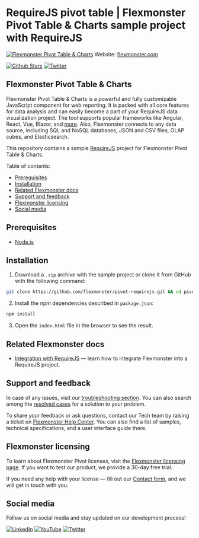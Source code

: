 # RequireJS pivot table | Flexmonster Pivot Table & Charts sample project with RequireJS

[![Flexmonster Pivot Table & Charts](https://cdn.flexmonster.com/readmes/requirejs.webp)](https://www.flexmonster.com?r=sample_requirejs)
Website: [flexmonster.com](https://www.flexmonster.com?r=sample_requirejs)

[![Github Stars](https://img.shields.io/github/stars/flexmonster?style=social)](https://github.com/flexmonster) [![Twitter](https://img.shields.io/twitter/follow/Flexmonster?style=social)](https://twitter.com/Flexmonster)

## Flexmonster Pivot Table & Charts

Flexmonster Pivot Table & Charts is a powerful and fully customizable JavaScript component for web reporting. It is packed with all core features for data analysis and can easily become a part of your RequireJS data visualization project. The tool supports popular frameworks like Angular, React, Vue, Blazor, and [more](https://www.flexmonster.com/doc/available-tutorials-integration?r=sample_requirejs). Also, Flexmonster connects to any data source, including SQL and NoSQL databases, JSON and CSV files, OLAP cubes, and Elasticsearch. 

This repository contains a sample [RequireJS](https://requirejs.org/) project for Flexmonster Pivot Table & Charts.

Table of contents:

* [Prerequisites](#prerequisites)
* [Installation](#installation)
* [Related Flexmonster docs](#related-flexmonster-docs)
* [Support and feedback](#support-and-feedback)
* [Flexmonster licensing](#flexmonster-licensing)
* [Social media](#social-media)

## Prerequisites

- [Node.js](https://nodejs.org/en/)

## Installation 

1. Download a `.zip` archive with the sample project or clone it from GitHub with the following command:

```bash
git clone https://github.com/flexmonster/pivot-requirejs.git && cd pivot-requirejs
```

2. Install the npm dependencies described in `package.json`: 

```bash
npm install
```

3. Open the `index.html` file in the browser to see the result.

## Related Flexmonster docs

- [Integration with RequireJS](https://www.flexmonster.com/doc/integration-with-requirejs?sample_requirejs) — learn how to integrate Flexmonster into a RequireJS project.

## Support and feedback

In case of any issues, visit our [troubleshooting section](https://www.flexmonster.com/doc/typical-errors?r=sample_requirejs). You can also search among the [resolved cases](https://www.flexmonster.com/technical-support?r=sample_requirejs) for a solution to your problem.

To share your feedback or ask questions, contact our Tech team by raising a ticket on [Flexmonster Help Center](https://www.flexmonster.com/help-center?r=sample_requirejs). You can also find a list of samples, technical specifications, and a user interface guide there.

## Flexmonster licensing

To learn about Flexmonster Pivot licenses, visit the [Flexmonster licensing page](https://www.flexmonster.com/pivot-table-editions-and-pricing?r=sample_requirejs). 
If you want to test our product, we provide a 30-day free trial.

If you need any help with your license — fill out our [Contact form](https://www.flexmonster.com/contact-our-team?r=sample_requirejs), and we will get in touch with you.

## Social media

Follow us on social media and stay updated on our development process!

[![LinkedIn](https://img.shields.io/badge/LinkedIn-blue?style=for-the-badge&logo=linkedin&logoColor=white)](https://linkedin.com/company/flexmonster) [![YouTube](https://img.shields.io/badge/YouTube-red?style=for-the-badge&logo=youtube&logoColor=white)](https://youtube.com/user/FlexMonsterPivot) [![Twitter](https://img.shields.io/badge/Twitter-blue?style=for-the-badge&logo=twitter&logoColor=white)](https://twitter.com/flexmonster)

